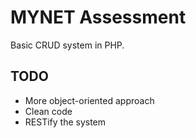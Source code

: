 # MYNET Assessment
Basic CRUD system in PHP.
## TODO

- More object-oriented approach
- Clean code
- RESTify the system
